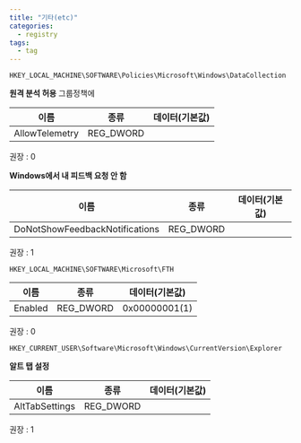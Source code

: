 ```yaml
---
title: "기타(etc)"
categories:
  - registry
tags:
  - tag
---
```

```
HKEY_LOCAL_MACHINE\SOFTWARE\Policies\Microsoft\Windows\DataCollection
```
**원격 분석 허용** 그룹정책에 

|이름|종류|데이터(기본값)|
|---|---|---|
|AllowTelemetry|REG_DWORD||

권장 : 0

**Windows에서 내 피드백 요청 안 함**

|이름|종류|데이터(기본값)|
|---|---|---|
|DoNotShowFeedbackNotifications|REG_DWORD||

권장 : 1

```
HKEY_LOCAL_MACHINE\SOFTWARE\Microsoft\FTH
```

|이름|종류|데이터(기본값)|
|---|---|---|
|Enabled|REG_DWORD|0x00000001(1)|

권장 : 0

```
HKEY_CURRENT_USER\Software\Microsoft\Windows\CurrentVersion\Explorer
```
**알트 탭 설정**

|이름|종류|데이터(기본값)|
|---|---|---|
|AltTabSettings|REG_DWORD||

권장 : 1
